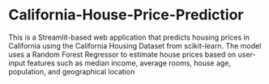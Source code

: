 # California-House-Price-Predictior
This is a Streamlit-based web application that predicts housing prices in California using the California Housing Dataset from scikit-learn. The model uses a Random Forest Regressor to estimate house prices based on user-input features such as median income, average rooms, house age, population, and geographical location

